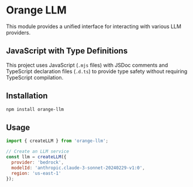 # Orange LLM

This module provides a unified interface for interacting with various LLM providers.

## JavaScript with Type Definitions

This project uses JavaScript (`.mjs` files) with JSDoc comments and TypeScript declaration files (`.d.ts`) to provide type safety without requiring TypeScript compilation.

## Installation

```bash
npm install orange-llm
```

## Usage

```javascript
import { createLLM } from 'orange-llm';

// Create an LLM service
const llm = createLLM({
  provider: 'bedrock',
  modelId: 'anthropic.claude-3-sonnet-20240229-v1:0',
  region: 'us-east-1'
});
```
